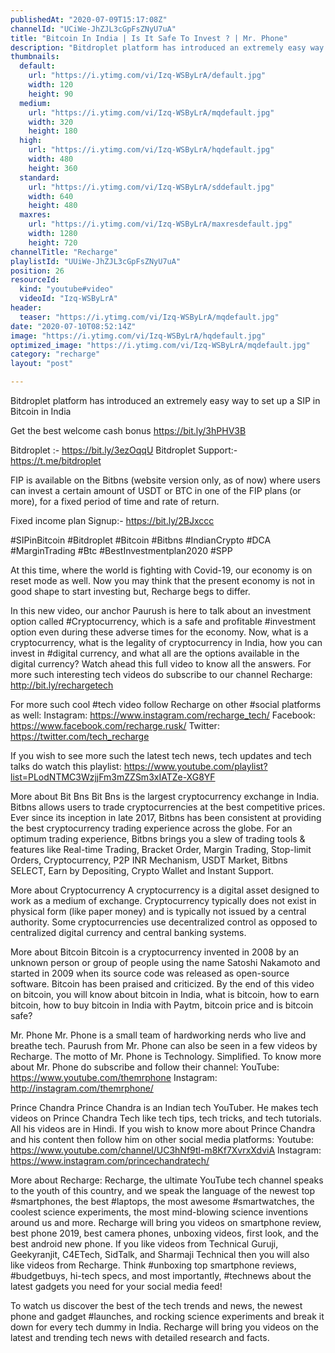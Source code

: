 ```yaml
---
publishedAt: "2020-07-09T15:17:08Z"
channelId: "UCiWe-JhZJL3cGpFsZNyU7uA"
title: "Bitcoin In India | Is It Safe To Invest ? | Mr. Phone"
description: "Bitdroplet platform has introduced an extremely easy way to set up a SIP in Bitcoin in India\n\nGet the best welcome cash bonus https://bit.ly/3hPHV3B\n\nBitdroplet :- https://bit.ly/3ezOqqU\nBitdroplet Support:- https://t.me/bitdroplet\n\nFIP is available on the Bitbns (website version only, as of now) where users can invest a certain amount of USDT or BTC in one of the FIP plans (or more), for a fixed period of time and rate of return.\n\nFixed income plan Signup:- https://bit.ly/2BJxccc\n\n#SIPinBitcoin #Bitdroplet #Bitcoin #Bitbns #IndianCrypto #DCA #MarginTrading #Btc #BestInvestmentplan2020 #SPP\n\nAt this time, where the world is fighting with Covid-19, our economy is on reset mode as well. Now you may think that the present economy is not in good shape to start investing but, Recharge begs to differ. \n\nIn this new video, our anchor Paurush is here to talk about an investment option called #Cryptocurrency, which is a safe and profitable #investment option even during these adverse times for the economy. Now, what is a cryptocurrency, what is the legality of cryptocurrency in India, how you can invest in #digital currency, and what all are the options available in the digital currency? Watch ahead this full video to know all the answers. For more such interesting tech videos do subscribe to our channel Recharge: http://bit.ly/rechargetech\n\nFor more such cool #tech video follow Recharge on other #social platforms as well: \nInstagram: https://www.instagram.com/recharge_tech/ \nFacebook: https://www.facebook.com/recharge.rusk/ \nTwitter: https://twitter.com/tech_recharge\n\nIf you wish to see more such the latest tech news, tech updates and tech talks do watch this playlist: https://www.youtube.com/playlist?list=PLodNTMC3WzjjFm3mZZSm3xIATZe-XG8YF\n\nMore about Bit Bns\nBit Bns is the largest cryptocurrency exchange in India. Bitbns allows users to trade cryptocurrencies at the best competitive prices. Ever since its inception in late 2017, Bitbns has been consistent at providing the best cryptocurrency trading experience across the globe. For an optimum trading experience, Bitbns brings you a slew of trading tools & features like Real-time Trading,  Bracket Order, Margin Trading, Stop-limit Orders, Cryptocurrency, P2P INR Mechanism, USDT Market, Bitbns SELECT, Earn by Depositing, Crypto Wallet and Instant Support.\n\nMore about Cryptocurrency\nA cryptocurrency is a digital asset designed to work as a medium of exchange. Cryptocurrency typically does not exist in physical form (like paper money) and is typically not issued by a central authority. Some cryptocurrencies use decentralized control as opposed to centralized digital currency and central banking systems.\n\nMore about Bitcoin\nBitcoin is a cryptocurrency invented in 2008 by an unknown person or group of people using the name Satoshi Nakamoto and started in 2009 when its source code was released as open-source software. Bitcoin has been praised and criticized. By the end of this video on bitcoin, you will know about bitcoin in India, what is bitcoin, how to earn bitcoin, how to buy bitcoin in India with Paytm, bitcoin price and is bitcoin safe?\n\nMr. Phone\nMr. Phone is a small team of hardworking nerds who live and breathe tech. Paurush from Mr. Phone can also be seen in a few videos by Recharge. The motto of Mr. Phone is Technology. Simplified. To know more about Mr. Phone do subscribe and follow their channel:\nYouTube: https://www.youtube.com/themrphone \nInstagram: http://instagram.com/themrphone/\n\nPrince Chandra \nPrince Chandra is an Indian tech YouTuber. He makes tech videos on Prince Chandra Tech like tech tips, tech tricks, and tech tutorials. All his videos are in Hindi. If you wish to know more about Prince Chandra and his content then follow him on other social media platforms:\nYoutube: https://www.youtube.com/channel/UC3hNf9tl-m8Kf7XvrxXdviA\nInstagram: https://www.instagram.com/princechandratech/\n\nMore about Recharge: Recharge, the ultimate YouTube tech channel speaks to the youth of this country, and we speak the language of the newest top #smartphones, the best #laptops, the most awesome #smartwatches, the coolest science experiments, the most mind-blowing science inventions around us and more. Recharge will bring you videos on smartphone review, best phone 2019, best camera phones, unboxing videos, first look, and the best android new phone. If you like videos from Technical Guruji, Geekyranjit, C4ETech, SidTalk, and Sharmaji Technical then you will also like videos from Recharge. Think #unboxing top smartphone reviews, #budgetbuys, hi-tech specs, and most importantly, #technews about the latest gadgets you need for your social media feed!\n\nTo watch us discover the best of the tech trends and news, the newest phone and gadget #launches, and rocking science experiments and break it down for every tech dummy in India. Recharge will bring you videos on the latest and trending tech news with detailed research and facts."
thumbnails:
  default:
    url: "https://i.ytimg.com/vi/Izq-WSByLrA/default.jpg"
    width: 120
    height: 90
  medium:
    url: "https://i.ytimg.com/vi/Izq-WSByLrA/mqdefault.jpg"
    width: 320
    height: 180
  high:
    url: "https://i.ytimg.com/vi/Izq-WSByLrA/hqdefault.jpg"
    width: 480
    height: 360
  standard:
    url: "https://i.ytimg.com/vi/Izq-WSByLrA/sddefault.jpg"
    width: 640
    height: 480
  maxres:
    url: "https://i.ytimg.com/vi/Izq-WSByLrA/maxresdefault.jpg"
    width: 1280
    height: 720
channelTitle: "Recharge"
playlistId: "UUiWe-JhZJL3cGpFsZNyU7uA"
position: 26
resourceId:
  kind: "youtube#video"
  videoId: "Izq-WSByLrA"
header:
  teaser: "https://i.ytimg.com/vi/Izq-WSByLrA/mqdefault.jpg"
date: "2020-07-10T08:52:14Z"
image: "https://i.ytimg.com/vi/Izq-WSByLrA/hqdefault.jpg"
optimized_image: "https://i.ytimg.com/vi/Izq-WSByLrA/mqdefault.jpg"
category: "recharge"
layout: "post"

---
```

Bitdroplet platform has introduced an extremely easy way to set up a SIP in Bitcoin in India

Get the best welcome cash bonus https://bit.ly/3hPHV3B

Bitdroplet :- https://bit.ly/3ezOqqU
Bitdroplet Support:- https://t.me/bitdroplet

FIP is available on the Bitbns (website version only, as of now) where users can invest a certain amount of USDT or BTC in one of the FIP plans (or more), for a fixed period of time and rate of return.

Fixed income plan Signup:- https://bit.ly/2BJxccc

#SIPinBitcoin #Bitdroplet #Bitcoin #Bitbns #IndianCrypto #DCA #MarginTrading #Btc #BestInvestmentplan2020 #SPP

At this time, where the world is fighting with Covid-19, our economy is on reset mode as well. Now you may think that the present economy is not in good shape to start investing but, Recharge begs to differ. 

In this new video, our anchor Paurush is here to talk about an investment option called #Cryptocurrency, which is a safe and profitable #investment option even during these adverse times for the economy. Now, what is a cryptocurrency, what is the legality of cryptocurrency in India, how you can invest in #digital currency, and what all are the options available in the digital currency? Watch ahead this full video to know all the answers. For more such interesting tech videos do subscribe to our channel Recharge: http://bit.ly/rechargetech

For more such cool #tech video follow Recharge on other #social platforms as well: 
Instagram: https://www.instagram.com/recharge_tech/ 
Facebook: https://www.facebook.com/recharge.rusk/ 
Twitter: https://twitter.com/tech_recharge

If you wish to see more such the latest tech news, tech updates and tech talks do watch this playlist: https://www.youtube.com/playlist?list=PLodNTMC3WzjjFm3mZZSm3xIATZe-XG8YF

More about Bit Bns
Bit Bns is the largest cryptocurrency exchange in India. Bitbns allows users to trade cryptocurrencies at the best competitive prices. Ever since its inception in late 2017, Bitbns has been consistent at providing the best cryptocurrency trading experience across the globe. For an optimum trading experience, Bitbns brings you a slew of trading tools & features like Real-time Trading,  Bracket Order, Margin Trading, Stop-limit Orders, Cryptocurrency, P2P INR Mechanism, USDT Market, Bitbns SELECT, Earn by Depositing, Crypto Wallet and Instant Support.

More about Cryptocurrency
A cryptocurrency is a digital asset designed to work as a medium of exchange. Cryptocurrency typically does not exist in physical form (like paper money) and is typically not issued by a central authority. Some cryptocurrencies use decentralized control as opposed to centralized digital currency and central banking systems.

More about Bitcoin
Bitcoin is a cryptocurrency invented in 2008 by an unknown person or group of people using the name Satoshi Nakamoto and started in 2009 when its source code was released as open-source software. Bitcoin has been praised and criticized. By the end of this video on bitcoin, you will know about bitcoin in India, what is bitcoin, how to earn bitcoin, how to buy bitcoin in India with Paytm, bitcoin price and is bitcoin safe?

Mr. Phone
Mr. Phone is a small team of hardworking nerds who live and breathe tech. Paurush from Mr. Phone can also be seen in a few videos by Recharge. The motto of Mr. Phone is Technology. Simplified. To know more about Mr. Phone do subscribe and follow their channel:
YouTube: https://www.youtube.com/themrphone 
Instagram: http://instagram.com/themrphone/

Prince Chandra 
Prince Chandra is an Indian tech YouTuber. He makes tech videos on Prince Chandra Tech like tech tips, tech tricks, and tech tutorials. All his videos are in Hindi. If you wish to know more about Prince Chandra and his content then follow him on other social media platforms:
Youtube: https://www.youtube.com/channel/UC3hNf9tl-m8Kf7XvrxXdviA
Instagram: https://www.instagram.com/princechandratech/

More about Recharge: Recharge, the ultimate YouTube tech channel speaks to the youth of this country, and we speak the language of the newest top #smartphones, the best #laptops, the most awesome #smartwatches, the coolest science experiments, the most mind-blowing science inventions around us and more. Recharge will bring you videos on smartphone review, best phone 2019, best camera phones, unboxing videos, first look, and the best android new phone. If you like videos from Technical Guruji, Geekyranjit, C4ETech, SidTalk, and Sharmaji Technical then you will also like videos from Recharge. Think #unboxing top smartphone reviews, #budgetbuys, hi-tech specs, and most importantly, #technews about the latest gadgets you need for your social media feed!

To watch us discover the best of the tech trends and news, the newest phone and gadget #launches, and rocking science experiments and break it down for every tech dummy in India. Recharge will bring you videos on the latest and trending tech news with detailed research and facts.